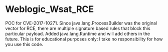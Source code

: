 # Weblogic_Wsat_RCE
POC for CVE-2017-10271. Since java.lang.ProcessBuilder was the original vector for RCE, there are multiple signature based rules that block this particular payload. Added java.lang.Runtime and will add others in the future. This is for educational purposes only: I take no responsibility for how you use this code. 
